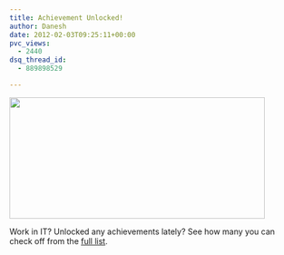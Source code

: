 ```yaml
---
title: Achievement Unlocked!
author: Danesh
date: 2012-02-03T09:25:11+00:00
pvc_views:
  - 2440
dsq_thread_id:
  - 889898529

---
```

<img loading="lazy" class="alignnone size-medium wp-image-2361" title="Achievement Unlocked-Evil Routers" src="/wp-content/uploads/2012/02/Achievement-Unlocked-Evil-Routers-450x214.png" alt="" width="450" height="214" srcset="/wp-content/uploads/2012/02/Achievement-Unlocked-Evil-Routers-450x214.png 450w, /wp-content/uploads/2012/02/Achievement-Unlocked-Evil-Routers.png 795w" sizes="(max-width: 450px) 100vw, 450px" />

Work in IT? Unlocked any achievements lately? See how many you can check off from the [full list][1].

&nbsp;

 [1]: http://evilrouters.net/achievement-unlocked/